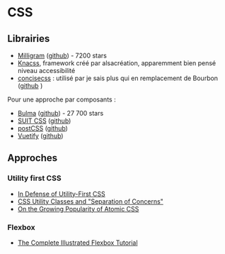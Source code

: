# CSS

## Librairies

- [Milligram](https://milligram.io/) ([github](https://github.com/milligram/milligram)) - 7200 stars
- [Knacss](https://www.knacss.com/), framework créé par alsacréation, apparemment bien pensé niveau accessibilité
- [concisecss](http://concisecss.com/) : utilisé par je sais plus qui en remplacement de Bourbon ([github](https://github.com/ConciseCSS) )


Pour une approche par composants :
- [Bulma](https://bulma.io/) ([github](https://github.com/jgthms/bulma/)) - 27 700 stars
- [SUIT CSS]() ([github](XXX))
- [postCSS]() ([github](XXX))
- [Vuetify]() ([github](XXX))


## Approches

### Utility first CSS

- [In Defense of Utility-First CSS](https://frontstuff.io/in-defense-of-utility-first-css)
- [CSS Utility Classes and "Separation of Concerns"](https://adamwathan.me/css-utility-classes-and-separation-of-concerns/)
- [On the Growing Popularity of Atomic CSS ](https://css-tricks.com/growing-popularity-atomic-css/)

### Flexbox

- [The Complete Illustrated Flexbox Tutorial](https://medium.freecodecamp.org/the-complete-illustrated-flexbox-tutorial-d35c085dbf35)
